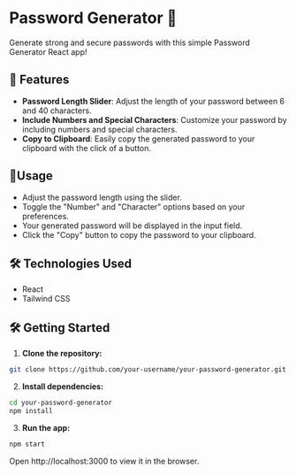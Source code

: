 # Password Generator 🔐

Generate strong and secure passwords with this simple Password Generator React app!

## 🚀 Features

- **Password Length Slider**: Adjust the length of your password between 6 and 40 characters.
- **Include Numbers and Special Characters**: Customize your password by including numbers and special characters.
- **Copy to Clipboard**: Easily copy the generated password to your clipboard with the click of a button.

## 🚦Usage
- Adjust the password length using the slider.
- Toggle the "Number" and "Character" options based on your preferences.
- Your generated password will be displayed in the input field.
- Click the "Copy" button to copy the password to your clipboard.
  
## 🛠️ Technologies Used
- React
- Tailwind CSS


## 🛠️ Getting Started

1. **Clone the repository:**
```bash
git clone https://github.com/your-username/your-password-generator.git
```

2. **Install dependencies:**
```bash
cd your-password-generator
npm install
```
3. **Run the app:**
```bash
npm start
```
Open http://localhost:3000 to view it in the browser.

